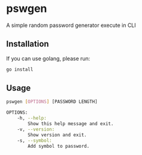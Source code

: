 # pswgen

A simple random password generator execute in CLI

## Installation

If you can use golang, please run:

```bash
go install
```

## Usage

```bash
pswgen [OPTIONS] [PASSWORD LENGTH]
```

```bash
OPTIONS:
    -h, --help:
        Show this help message and exit.
    -v, --version:
        Show version and exit.
    -s, --symbol:
        Add symbol to password.
```
